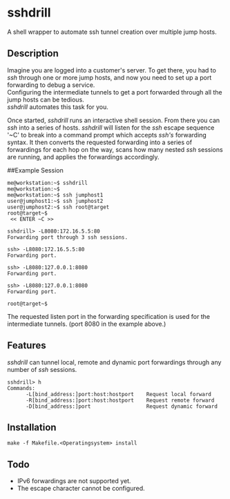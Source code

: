 # sshdrill

A shell wrapper to automate ssh tunnel creation over multiple jump hosts.

## Description

Imagine you are logged into a customer's server.
To get there, you had to *ssh* through one or more jump hosts, and now you need to set up a port forwarding to debug a service.  
Configuring the intermediate tunnels to get a port forwarded through all the jump hosts can be tedious.  
*sshdrill* automates this task for you.

Once started, *sshdrill* runs an interactive shell session. From there you can *ssh* into a series of hosts. *sshdrill* will listen for the *ssh* escape sequence '~C' to break into a command prompt which
accepts *ssh's* forwarding syntax.
It then converts the requested forwarding into a series of forwardings for each hop on the way, scans how many nested *ssh* sessions are running, and applies the forwardings accordingly.


##Example Session

```
me@workstation:~$ sshdrill
me@workstation:~$
me@workstation:~$ ssh jumphost1
user@jumphost1:~$ ssh jumphost2
user@jumphost2:~$ ssh root@target
root@target~$ 
 << ENTER ~C >>
 
sshdrill> -L8080:172.16.5.5:80
Forwarding port through 3 ssh sessions.

ssh> -L8080:172.16.5.5:80
Forwarding port.

ssh> -L8080:127.0.0.1:8080
Forwarding port.

ssh> -L8080:127.0.0.1:8080
Forwarding port.

root@target~$ 

```

The requested listen port in the forwarding specification is used for the intermediate tunnels. (port 8080 in the example above.)

## Features
*sshdrill* can tunnel local, remote and dynamic port forwardings through any number of *ssh* sessions.

```
sshdrill> h
Commands:
      -L[bind_address:]port:host:hostport    Request local forward
      -R[bind_address:]port:host:hostport    Request remote forward
      -D[bind_address:]port                  Request dynamic forward   
```
 
## Installation
```
make -f Makefile.<Operatingsystem> install
```

## Todo
 * IPv6 forwardings are not supported yet.
 * The escape character cannot be configured.
